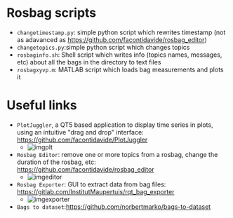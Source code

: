 # Rosbag scripts

- `changetimestamp.py`: simple python script which rewrites timestamp (not as adavanced as https://github.com/facontidavide/rosbag_editor)
- `changetopics.py`:simple python script which changes topics
- `rosbaginfo.sh`: Shell script which writes info (topics names, messages, etc) about all the bags in the directory to text files
- `rosbagxyvp.m`: MATLAB script which loads bag measurements and plots it

# Useful links

- `PlotJuggler`, a QT5 based application to display time series in plots, using an intuitive "drag and drop" interface: https://github.com/facontidavide/PlotJuggler 
  - ![imgplt](https://github.com/facontidavide/PlotJuggler/blob/main/docs/plotjuggler3.gif)
- `Rosbag Editor`: remove one or more topics from a rosbag, change the duration of the rosbag, etc: https://github.com/facontidavide/rosbag_editor
  - ![imgeditor](https://github.com/facontidavide/rosbag_editor/blob/master/rosbag_editor.png)
- `Rosbag Exporter`: GUI to extract data from bag files: https://gitlab.com/InstitutMaupertuis/rqt_bag_exporter 
  - ![imgexporter](https://gitlab.com/InstitutMaupertuis/rqt_bag_exporter/-/raw/melodic/documentation/rqt_bag_exporter.png)
- `Bags to dataset`:https://github.com/norbertmarko/bags-to-dataset
